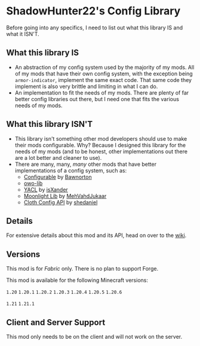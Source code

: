 # ShadowHunter22's Config Library

  Before going into any specifics, I need to list out what this library IS and what it ISN'T.

## What this library IS

- An abstraction of my config system used by the majority of my mods.  All of my mods that have their own config system, with the exception being `armor-indicator`, implement the same exact code.  That same code they implement is also very brittle and limiting in what I can do.
- An implementation to fit the needs of my mods.  There are plenty of far better config libraries out there, but I need one that fits the various needs of my mods.

## What this library ISN'T

- This library isn't something other mod developers should use to make their mods configurable.  Why?  Because I designed this library for the needs of my mods (and to be honest, other implementations out there are a lot better and cleaner to use).
- There are many, many, *many* other mods that have better implementations of a config system, such as:
  - [Configurable](https://modrinth.com/mod/configurable) by [Bawnorton](https://modrinth.com/user/Bawnorton)
  - [owo-lib](https://modrinth.com/mod/owo-lib)
  - [YACL](https://modrinth.com/mod/yacl) by [isXander](https://modrinth.com/user/isxander)
  - [Moonlight Lib](https://modrinth.com/mod/moonlight) by [MehVahdJukaar](https://modrinth.com/user/MehVahdJukaar)
  - [Cloth Config API](https://modrinth.com/mod/cloth-config) by [shedaniel](https://modrinth.com/user/shedaniel)

## Details

For extensive details about this mod and its API, head on over to the [wiki](https://github.com/shadowhunt22/shadowhunter22s-config-library/wiki).

## Versions

This mod is for *Fabric* only. There is no plan to support Forge.

This mod is available for the following Minecraft versions:

`1.20`
`1.20.1`
`1.20.2`
`1.20.3`
`1.20.4`
`1.20.5`
`1.20.6`

`1.21`
`1.21.1`

## Client and Server Support

This mod only needs to be on the client and will not work on the server.